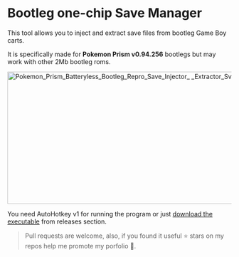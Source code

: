 # Bootleg one-chip Save Manager

This tool allows you to inject and extract save files from bootleg Game Boy carts.

It is specifically made for **Pokemon Prism v0.94.256** bootlegs but may work with other 2Mb bootleg roms.

<img width="642" height="297" alt="Pokemon_Prism_Batteryless_Bootleg_Repro_Save_Injector_ _Extractor_SvgxvATRBq" src="https://github.com/user-attachments/assets/831357f7-371b-4ad8-be30-542758a69f4a" />

You need AutoHotkey v1 for running the program or just [download the executable](https://github.com/elModo7/GBC-Batteryless-Save-Tool/releases/) from releases section.

> Pull requests are welcome, also, if you found it useful ⭐ stars on my repos help me promote my porfolio 🚀.
